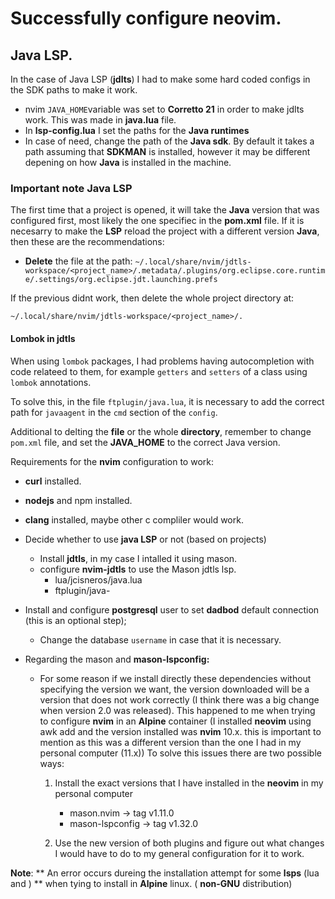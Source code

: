 # Successfully configure neovim.

## Java LSP.
In the case of Java LSP (**jdlts**) I had to make some hard coded configs in the SDK paths to make it work.

  - nvim `JAVA_HOME`variable was set to **Corretto 21** in order to make jdlts work. This was made in **java.lua** file.
  - In **lsp-config.lua** I set the paths for the **Java runtimes**
  - In case of need, change the path of the **Java sdk**. By default it takes a path assuming that **SDKMAN** is installed, however it may be different depening on how **Java** is installed in the machine.

### Important note Java LSP

The first time that a project is opened, it will take the **Java** version that was configured first, most likely the one specifiec in the **pom.xml** file.
If it is necesarry to make the **LSP** reload the project with a different version **Java**, then these are the recommendations:

  - **Delete** the file at the path: `~/.local/share/nvim/jdtls-workspace/<project_name>/.metadata/.plugins/org.eclipse.core.runtime/.settings/org.eclipse.jdt.launching.prefs`

If the previous didnt work, then delete the whole project directory at:

`~/.local/share/nvim/jdtls-workspace/<project_name>/.`

#### Lombok in jdtls

When using `lombok` packages, I had problems having autocompletion with code relateed to them, for example `getters` and `setters` of a class using `lombok` annotations.

To solve this, in the file `ftplugin/java.lua`, it is necessary to add the correct path for `javaagent` in the `cmd` section of the `config`.

Additional to delting the **file** or the whole **directory**, remember to change `pom.xml` file, and set the **JAVA_HOME** to the correct Java version.

Requirements for the **nvim** configuration to work:

  - **curl** installed.
  - **nodejs** and npm installed.
  - **clang** installed, maybe other c compliler would work.
  - Decide whether to use **java LSP** or not (based on projects)
      - Install **jdtls**, in my case I intalled it using mason.
      - configure **nvim-jdtls** to use the Mason jdtls lsp.
          - lua/jcisneros/java.lua
          - ftplugin/java-

  - Install and configure **postgresql** user to set **dadbod** default connection (this is an optional step);
    - Change the database `username` in case that it is necessary.
  
  - Regarding the mason and **mason-lspconfig:**
      - For some reason if we install directly these dependencies without specifying
        the version we want, the version downloaded will be a version that does not
        work correctly (I think there was a big change when version 2.0 was released).
        This happened to me when trying to configure **nvim** in an **Alpine** container 
        (I installed **neovim** using awk add and the version installed was **nvim** 10.x.
        this is important to mention as this was a different version than the one I had
        in my personal computer (11.x))
        To solve this issues there are two possible ways:

          1. Install the exact versions that I have installed in the **neovim** in my
             personal computer
              
                - mason.nvim -> tag v1.11.0
                - mason-lspconfig -> tag v1.32.0 

          2. Use the new version of both plugins and figure out what changes
             I would have to do to my general configuration for it to work.

**Note**: ** An error occurs dureing the installation attempt for some **lsps** (lua and )
      ** when tying to install in **Alpine** linux. ( **non-GNU** distribution)
